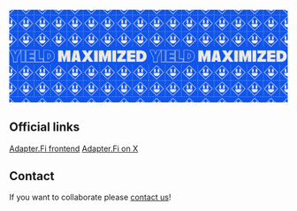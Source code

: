 <p align=”center”>
<img width=”200" height=”200" src=https://github.com/adapter-fi/.github/blob/main/profile/assets/banner_2.png?raw=true alt=”Adapter.Fi”>
</p>

## Official links

[Adapter.Fi frontend](https://adapter.fi)
[Adapter.Fi on X](https://twitter.com/Adapter_fi)

## Contact

If you want to collaborate please [contact us](mailto:ehjc@adapter.fi?subject=[GitHub]%20Collaboration%20suggestion)!
